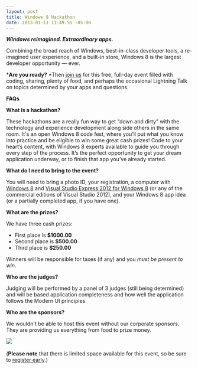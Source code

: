 ```yaml
---
layout: post
title: Windows 8 Hackathon
date: 2013-01-11 11:49:55 -05:00
---
```


***Windows reimagined. Extraordinary apps.***

Combining the broad reach of Windows, best-in-class developer tools, a re-imagined user experience, and a built-in store, Windows 8 is the largest developer opportunity — ever.

***Are you ready?** *Then [join us](http://www.eventbrite.com/event/5065617398/sdorman) for this free, full-day event filled with coding, sharing, plenty of food, and perhaps the occasional Lightning Talk on topics determined by your apps and questions.

**FAQs** 

**What is a hackathon?**

These hackathons are a really fun way to get “down and dirty” with the technology and experience development along side others in the same room. It's an open Windows 8 code fest, where you’ll put what you know into practice and be eligible to win some great cash prizes! Code to your heart’s content, with Windows 8 experts available to guide you through every step of the process. It’s the perfect opportunity to get your dream application underway, or to finish that app you’ve already started.

**What do I need to bring to the event?**

You will need to bring a photo ID, your registration, a computer with [Windows 8](http://www.microsoft.com/click/services/Redirect2.ashx?CR_CC=200094046) and [Visual Studio Express 2012 for Windows 8](http://www.microsoft.com/visualstudio/eng/downloads#d-2012-express) (or any of the commercial editions of Visual Studio 2012), and your Windows 8 app idea (or a partially completed app, if you have one). 

**What are the prizes?**

We have three cash prizes:

*   First place is **$1000.00**
*   Second place is **$500.00**
*   Third place is **$250.00**

Winners will be responsible for taxes (if any) and you *must be present to win*.

**Who are the judges?**

Judging will be performed by a panel of 3 judges (still being determined) and will be based application completeness and how well the application follows the Modern UI principles.

**Who are the sponsors?**

We wouldn't be able to host this event without our corporate sponsors. They are providing us everything from food to prize money.

![](https://evbdn.eventbrite.com/s3-s3/eventlogos/19241625/542132457878210945679377138881n.jpg) 

(**Please note** that there is limited space available for this event, so be sure to [register early](http://www.eventbrite.com/event/5065617398/sdorman).)
